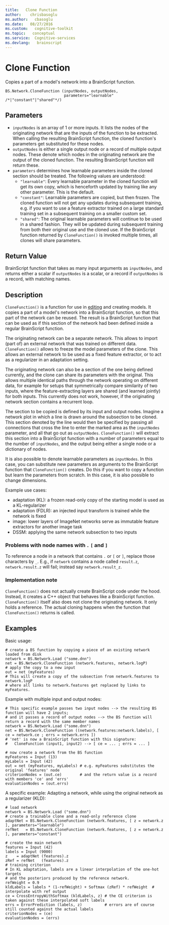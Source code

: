 ```yaml
---
title:   Clone Function
author:    chrisbasoglu
ms.author:   cbasoglu
ms.date:   08/27/2016
ms.custom:   cognitive-toolkit
ms.topic:   conceptual
ms.service:  Cognitive-services
ms.devlang:   brainscript
---
```


# Clone Function

Copies a part of a model's network into a BrainScript function.

    BS.Network.CloneFunction (inputNodes, outputNodes,
                              parameters="learnable" /*|"constant"|"shared"*/)

## Parameters

* `inputNodes` is an array of 1 or more inputs. It lists the nodes of the originating network that are the inputs of the function to be extracted. When calling the resulting BrainScript function, the cloned function's parameters get substituted for these nodes.
* `outputNodes` is either a single output node or a record of multiple output nodes. These denote which nodes in the originating network are the output of the cloned function. The resulting BrainScript function will return these.
* `parameters` determines how learnable parameters inside the cloned section should be treated. The following values are understood:
  * `"learnable"`: Every learnable parameter in the cloned function will get its own copy, which is henceforth updated by training like any other parameter. This is the default.
  * `"constant"`: Learnable parameters are copied, but then frozen. The cloned function will not get any updates during subsequent training, e.g. if you want to use a feature extractor trained on a large standard training set in a subsequent training on a smaller custom set.
  * `"shared"`: The original learnable parameters will continue to be used in a shared fashion. They will be updated during subsequent training from both their original use and the cloned use. If the BrainScript function returned by `CloneFunction()` is invoked multiple times, all clones will share parameters.

## Return Value

BrainScript function that takes as many input arguments as `inputNodes`, and returns either a scalar if `outputNodes` is a scalar, or a record if `outputNodes` is a record, with matching names.

## Description

`CloneFunction()` is a function for use in [editing](./BrainScript-Model-Editing.md) and creating models. It copies a part of a model's network into a BrainScript function, so that this part of the network can be reused. The result is a BrainScript function that can be used as if this section of the network had been defined inside a regular BrainScript function.

The originating network can be a separate network. This allows to import (part of) an external network that was trained on different data. `CloneFunction()` allows to freeze the model parameters of the clone. This allows an external network to be used as a fixed feature extractor, or to act as a regularizer in an adaptation setting.

The originating network can also be a section of the one being defined currently, and the clone can share its parameters with the original. This allows multiple identical paths through the network operating on different data, for example for setups that symmetrically compare similarity of two inputs, where the feature-extracting layers are shared (and learned jointly) for both inputs. This currently does not work, however, if the originating network section contains a recurrent loop.

The section to be copied is defined by its input and output nodes. Imagine a network plot in which a line is drawn around the subsection to be cloned. This section denoted by the line would then be specified by passing all connections that cross the line to enter the marked area as the `inputNodes` parameter, and all that go out as `outputNodes`. `CloneFunction()` will extract this section into a BrainScript function with a number of parameters equal to the number of `inputNodes`, and the output being either a single node or a dictionary of nodes.


  It is also possible to denote learnable parameters as `inputNodes`. In this case, you can substitute new parameters as arguments to the BrainScript function that `CloneFunction()` creates. Do this if you want to copy a function but learn the parameters from scratch. In this case, it is also possible to change dimensions.

Example use cases:

 - adaptation (KL): a frozen read-only copy of the starting model is used as a KL-regularizer
 - adaptation (FDLR): an injected input transform is trained while the network is fixed
 - image: lower layers of ImageNet networks serve as immutable feature extractors for another image task
 - DSSM: applying the same network subsection to two inputs

### Problems with node names with `.` `[` and `]`
To reference a node in a network that contains `.` or `[` or `]`, replace those characters by `_`.
E.g., if `network` contains a node called `result.z`, `network.result.z` will fail;
instead say `network.result_z`.

### Implementation note
`CloneFunction()` does not actually create BrainScript code under the hood. Instead, it creates a C++ object that behaves like a BrainScript function. `CloneFunction()` itself also does not clone the originating network. It only holds a reference. The actual cloning happens when the function that `CloneFunction()` returns is called.
## Examples

Basic usage:

    # create a BS function by copying a piece of an existing network loaded from disk
    network = BS.Network.Load ("some.dnn")
    net = BS.Network.CloneFunction (network.features, network.logP)
    # apply the copy to a new input
    out = net (myFeatures)
    # This will create a copy of the subsection from network.features to network.logP
    # where all links to network.features get replaced by links to myFeatures.

Example with multiple input and output nodes:

    # This specific example passes two input nodes --> the resulting BS function will have 2 inputs;
    # and it passes a record of output nodes --> the BS function will return a record with the same member names
    network = BS.Network.Load ("some.dnn")
    net = BS.Network.CloneFunction ((network.features:network.labels), [ ce = network.ce ; errs = network.errs ])
    # 'net' is now a BrainScript function with this signature:
    #   CloneFunction (input1, input2) --> [ ce = ... ; errs = ... ]

    # now create a network from the BS function
    myFeatures = Input (13)
    myLabels = Input (42)
    out = net (myFeatures, myLabels) # e.g. myFeatures substitutes the original 'features' node
    criterionNodes = (out.ce)        # and the return value is a record with members 'ce' and 'errs'
    evaluationNodes = (out.errs)

A specific example: Adapting a network, while using the original network as a regularizer (KLD):

    # load network
    network = BS.Network.Load ("some.dnn")
    # create a trainable clone and a read-only reference clone
    adaptNet = BS.Network.CloneFunction (network.features, [ z = network.z ], parameters="learnable")
    refNet   = BS.Network.CloneFunction (network.features, [ z = network.z ], parameters="constant")

    # create the main network
    features = Input (42)
    labels = Input (9000)
    z    = adaptNet (features).z
    zRef = refNet   (features).z
    # training criterion
    # In KL adaptation, labels are a linear interpolation of the one-hot targets
    # and the posteriors produced by the reference network.
    refWeight = 0.9
    kldLabels = labels * (1-refWeight) + Softmax (zRef) * refWeight  # interpolate with ref output
    ce = CrossEntropyWithSoftmax (kldLabels, z) # the CE criterion is taken against these interpolated soft labels
    errs = ErrorPrediction (labels, z)          # errors are of course still counted against the actual labels 
    criterionNodes = (ce)
    evaluationNodes = (errs)
